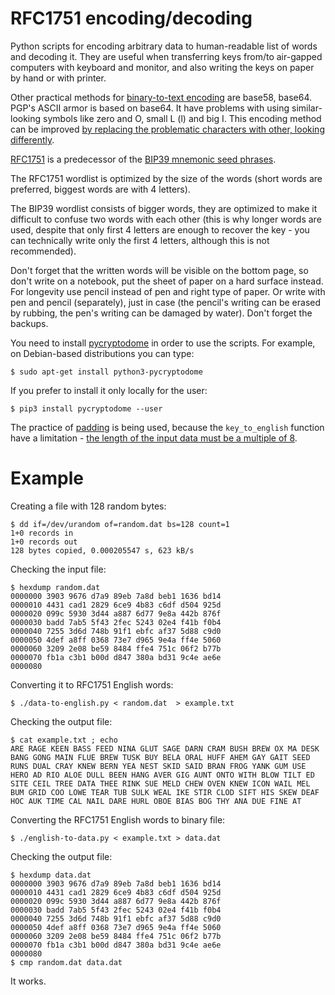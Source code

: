 # RFC1751 encoding/decoding

Python scripts for encoding arbitrary data to human-readable list of words and decoding it. They are useful when transferring keys from/to air-gapped computers with keyboard and monitor, and also writing the keys on paper by hand or with printer.

Other practical methods for [binary-to-text encoding](https://en.wikipedia.org/wiki/Binary-to-text_encoding) are base58, base64. PGP's ASCII armor is based on base64. It have problems with using similar-looking symbols like zero and O, small L (l) and big I. This encoding method can be improved [by replacing the problematic characters with other, looking differently](https://github.com/vstoykovbg/ASCII-armor-enhancer/).

[RFC1751](https://tools.ietf.org/html/rfc1751) is a predecessor of the [BIP39 mnemonic seed phrases](https://en.bitcoin.it/wiki/Seed_phrase).

The RFC1751 wordlist is optimized by the size of the words (short words are preferred, biggest words are with 4 letters).

The BIP39 wordlist consists of bigger words, they are optimized to make it difficult to confuse two words with each other (this is why longer words are used, despite that only first 4 letters are enough to recover the key - you can technically write only the first 4 letters, although this is not recommended).

Don't forget that the written words will be visible on the bottom page, so don't write on a notebook, put the sheet of paper on a hard surface instead. For longevity use pencil instead of pen and right type of paper. Or write with pen and pencil (separately), just in case (the pencil's writing can be erased by rubbing, the pen's writing can be damaged by water). Don't forget the backups.

You need to install [pycryptodome](https://pycryptodome.readthedocs.io/en/latest/src/installation.html) in order to use the scripts. For example, on Debian-based distributions you can type:

```
$ sudo apt-get install python3-pycryptodome
```

If you prefer to install it only locally for the user:

```
$ pip3 install pycryptodome --user
```

The practice of [padding](https://en.wikipedia.org/wiki/Padding_(cryptography)) is being used, because the `key_to_english` function have a limitation - [the length of the input data must be a multiple of 8](https://pycryptodome.readthedocs.io/en/latest/src/util/util.html#Crypto.Util.RFC1751.key_to_english).

Example
=======

Creating a file with 128 random bytes:

```
$ dd if=/dev/urandom of=random.dat bs=128 count=1
1+0 records in
1+0 records out
128 bytes copied, 0.000205547 s, 623 kB/s
```
Checking the input file:

```
$ hexdump random.dat 
0000000 3903 9676 d7a9 89eb 7a8d beb1 1636 bd14
0000010 4431 cad1 2829 6ce9 4b83 c6df d504 925d
0000020 099c 5930 3d44 a887 6d77 9e8a 442b 876f
0000030 badd 7ab5 5f43 2fec 5243 02e4 f41b f0b4
0000040 7255 3d6d 748b 91f1 ebfc af37 5d88 c9d0
0000050 4def a8ff 0368 73e7 d965 9e4a ff4e 5060
0000060 3209 2e08 be59 8484 ffe4 751c 06f2 b77b
0000070 fb1a c3b1 b00d d847 380a bd31 9c4e ae6e
0000080
```

Converting it to RFC1751 English words:

```
$ ./data-to-english.py < random.dat  > example.txt
```

Checking the output file:

```
$ cat example.txt ; echo
ARE RAGE KEEN BASS FEED NINA GLUT SAGE DARN CRAM BUSH BREW OX MA DESK BANG GONG MAIN FLUE BREW TUSK BUY BELA ORAL HUFF AHEM GAY GAIT SEED RUNS DUAL CRAY KNEW BERN YEA NEST SKID SAID BRAN FROG YANK GUM USE HERO AD RIO ALOE DULL BEEN HANG AVER GIG AUNT ONTO WITH BLOW TILT ED SITE CEIL TREE DATA THEE RINK SUE MELD CHEW OVEN KNEW ICON WAIL MEL BUM GRID COO LOWE TEAR TUB SULK WEAL IKE STIR CLOD SIFT HIS SKEW DEAF HOC AUK TIME CAL NAIL DARE HURL OBOE BIAS BOG THY ANA DUE FINE AT
```

Converting the RFC1751 English words to binary file:

```
$ ./english-to-data.py < example.txt > data.dat
```

Checking the output file:

```
$ hexdump data.dat 
0000000 3903 9676 d7a9 89eb 7a8d beb1 1636 bd14
0000010 4431 cad1 2829 6ce9 4b83 c6df d504 925d
0000020 099c 5930 3d44 a887 6d77 9e8a 442b 876f
0000030 badd 7ab5 5f43 2fec 5243 02e4 f41b f0b4
0000040 7255 3d6d 748b 91f1 ebfc af37 5d88 c9d0
0000050 4def a8ff 0368 73e7 d965 9e4a ff4e 5060
0000060 3209 2e08 be59 8484 ffe4 751c 06f2 b77b
0000070 fb1a c3b1 b00d d847 380a bd31 9c4e ae6e
0000080
$ cmp random.dat data.dat
```

It works.
